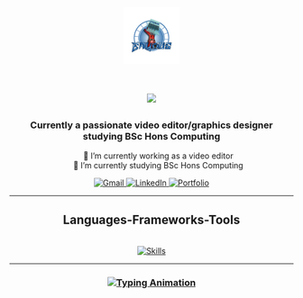 
<html lang="en">
<head>
  <meta charset="UTF-8">
  <meta name="viewport" content="width=device-width, initial-scale=1.0">
</head>
<body>
  <div align="center">
    <img src="logo new final-2.png" alt="Your Logo" width="100px" height="100px">
    <h1>
      <img src="https://readme-typing-svg.herokuapp.com/?font=Righteous&size=35&center=true&vCenter=true&width=500&height=70&duration=4000&lines=Hi+There👋!+;+I'm+Enyous+Gurung!;">
    </h1>

  <h3>Currently a passionate video editor/graphics designer studying BSc Hons Computing</h3>

  <ul style="list-style-type:none;">
      <li>🔭 I’m currently working as a video editor</li>
      <li>🌱 I’m currently studying BSc Hons Computing</li>
    </ul>

  <div>
      <a href="mailto:enyousgrg@gmail.com">
        <img src="https://img.shields.io/badge/Gmail-333333?style=for-the-badge&logo=gmail&logoColor=red" alt="Gmail" />
      </a>
      <a href="https://www.linkedin.com/in/enyous-gurung-88a23527b/">
        <img src="https://img.shields.io/badge/LinkedIn-0077B5?style=for-the-badge&logo=linkedin&logoColor=white" alt="LinkedIn" />
      </a>
      <a href="https://enyous.netlify.app">
        <img src="https://img.shields.io/badge/Portfolio-FF5722?style=for-the-badge&logo=todoist&logoColor=white" alt="Portfolio" />
      </a>
    </div>

  <hr/>

  <h2 align="center">Languages-Frameworks-Tools</h2>
    <br/>
    <div align="center">
      <a href="https://skillicons.dev">
        <img src="https://skillicons.dev/icons?i=Ps,blender,discord,github,python,javascript,java,html,css,vscode,git" alt="Skills" />
      </a>
    </div>

  <hr>

  <h3>
      <a href="https://git.io/typing-svg">
        <img src="https://readme-typing-svg.herokuapp.com/?font=Righteous&size=25&center=true&vCenter=true&width=500&height=70&duration=4000&lines=Thanks+for+visiting!;Shoot+me+a+message+on+LinkedIn;I'm+always+down+to+collab+🙂" alt="Typing Animation">
      </a>
    </h3>
  </div>
</body>
</html>
